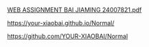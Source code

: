[WEB ASSIGNMENT BAI JIAMING 24007821.pdf](https://github.com/user-attachments/files/20832935/WEB.ASSIGNMENT.BAI.JIAMING.24007821.pdf)

https://your-xiaobai.github.io/Normal/

https://github.com/YOUR-XIAOBAI/Normal
